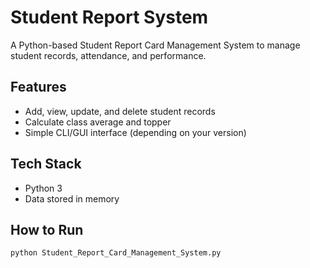 # Student Report System

A Python-based Student Report Card Management System to manage student records, attendance, and performance.

## Features
- Add, view, update, and delete student records
- Calculate class average and topper
- Simple CLI/GUI interface (depending on your version)

## Tech Stack
- Python 3
- Data stored in memory

## How to Run
```bash
python Student_Report_Card_Management_System.py

